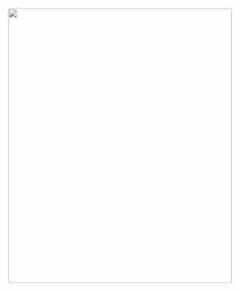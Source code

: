 
<div id="header" align="center">
<a href="https://www.tumblr.com/sarcophagid/749053144198234112/morningstar-morningstar-as-far-as-the-eye-can?source=share">
  <img src="https://64.media.tumblr.com/3f52a9810bc576b279eb0ef36e6030a7/18587a38e5f8b78a-ed/s1280x1920/90053a386cf619011f66e3565c300ee8d041ca16.pnj" alt=" " width="449" height="551">
</a>
